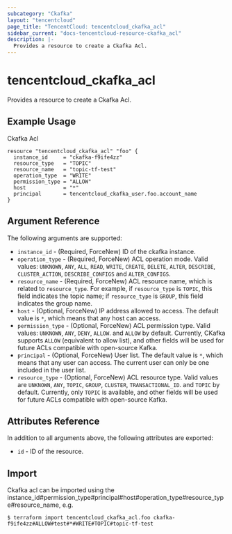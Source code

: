 ```yaml
---
subcategory: "Ckafka"
layout: "tencentcloud"
page_title: "TencentCloud: tencentcloud_ckafka_acl"
sidebar_current: "docs-tencentcloud-resource-ckafka_acl"
description: |-
  Provides a resource to create a Ckafka Acl.
---
```


# tencentcloud_ckafka_acl

Provides a resource to create a Ckafka Acl.

## Example Usage

Ckafka Acl

```hcl
resource "tencentcloud_ckafka_acl" "foo" {
  instance_id     = "ckafka-f9ife4zz"
  resource_type   = "TOPIC"
  resource_name   = "topic-tf-test"
  operation_type  = "WRITE"
  permission_type = "ALLOW"
  host            = "*"
  principal       = tencentcloud_ckafka_user.foo.account_name
}
```

## Argument Reference

The following arguments are supported:

* `instance_id` - (Required, ForceNew) ID of the ckafka instance.
* `operation_type` - (Required, ForceNew) ACL operation mode. Valid values: `UNKNOWN`, `ANY`, `ALL`, `READ`, `WRITE`, `CREATE`, `DELETE`, `ALTER`, `DESCRIBE`, `CLUSTER_ACTION`, `DESCRIBE_CONFIGS` and `ALTER_CONFIGS`.
* `resource_name` - (Required, ForceNew) ACL resource name, which is related to `resource_type`. For example, if `resource_type` is `TOPIC`, this field indicates the topic name; if `resource_type` is `GROUP`, this field indicates the group name.
* `host` - (Optional, ForceNew) IP address allowed to access. The default value is `*`, which means that any host can access.
* `permission_type` - (Optional, ForceNew) ACL permission type. Valid values: `UNKNOWN`, `ANY`, `DENY`, `ALLOW`. and `ALLOW` by default. Currently, CKafka supports `ALLOW` (equivalent to allow list), and other fields will be used for future ACLs compatible with open-source Kafka.
* `principal` - (Optional, ForceNew) User list. The default value is `*`, which means that any user can access. The current user can only be one included in the user list.
* `resource_type` - (Optional, ForceNew) ACL resource type. Valid values are `UNKNOWN`, `ANY`, `TOPIC`, `GROUP`, `CLUSTER`, `TRANSACTIONAL_ID`. and `TOPIC` by default. Currently, only `TOPIC` is available, and other fields will be used for future ACLs compatible with open-source Kafka.

## Attributes Reference

In addition to all arguments above, the following attributes are exported:

* `id` - ID of the resource.



## Import

Ckafka acl can be imported using the instance_id#permission_type#principal#host#operation_type#resource_type#resource_name, e.g.

```
$ terraform import tencentcloud_ckafka_acl.foo ckafka-f9ife4zz#ALLOW#test#*#WRITE#TOPIC#topic-tf-test
```

